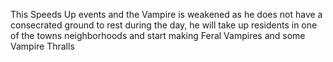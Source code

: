 

This Speeds Up events and the Vampire is weakened as he does not have a consecrated ground to rest during the day, he will take up residents in one of the towns neighborhoods and start making Feral Vampires and some Vampire Thralls